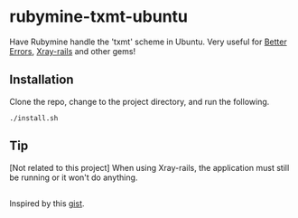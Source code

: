 # rubymine-txmt-ubuntu
Have Rubymine handle the 'txmt' scheme in Ubuntu.  Very useful for [Better Errors](https://github.com/charliesome/better_errors), [Xray-rails](https://github.com/brentd/xray-rails) and other gems!

## Installation
Clone the repo, change to the project directory, and run the following.

    ./install.sh

## Tip
[Not related to this project] When using Xray-rails, the application must still be running or it won't do anything. 

## 
Inspired by this [gist](https://gist.github.com/gregd/1305906).
